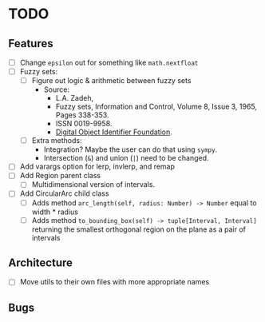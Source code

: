 # TODO

## Features

- [ ] Change `epsilon` out for something like `math.nextfloat`
- [ ] Fuzzy sets:
  - [ ] Figure out logic & arithmetic between fuzzy sets
    - Source:
      - L.A. Zadeh,
      - Fuzzy sets, Information and Control, Volume 8, Issue 3, 1965, Pages 338-353.
      - ISSN 0019-9958.
      - [Digital Object Identifier Foundation](https://doi.org/10.1016/S0019-9958(65)90241-X).
  - [ ] Extra methods:
    - Integration? Maybe the user can do that using `sympy`.
    - Intersection (`&`) and union (`|`) need to be changed.
- [ ] Add varargs option for lerp, invlerp, and remap
- [ ] Add Region parent class
  - [ ] Multidimensional version of intervals.
- [ ] Add CircularArc child class
  - [ ] Adds method `arc_length(self, radius: Number) -> Number` equal to width * radius
  - [ ] Adds method `to_bounding_box(self) -> tuple[Interval, Interval]` returning the smallest orthogonal region on the plane as a pair of intervals

## Architecture

- [ ] Move utils to their own files with more appropriate names

## Bugs
